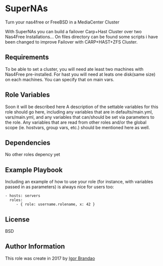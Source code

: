 SuperNAs
=========

Turn your nas4free or FreeBSD in a MediaCenter Cluster

 With SuperNAs you can build a failover Carp+Hast Cluster over two Nas4Free Installations...
 On files directory can be found some scripts i have been changed to improve Failover with CARP+HAST+ZFS Cluster.

Requirements
------------

To be able to set a cluster, you will need ate least two machines with Nas4Free pre-installed.
For hast you will need at leats one disk(same size) on each machines. You can specify that on main vars.

Role Variables
--------------

Soon it will be described here
A description of the settable variables for this role should go here, including any variables that are in defaults/main.yml, vars/main.yml, and any variables that can/should be set via parameters to the role. Any variables that are read from other roles and/or the global scope (ie. hostvars, group vars, etc.) should be mentioned here as well.

Dependencies
------------

No other roles depency yet

Example Playbook
----------------

Including an example of how to use your role (for instance, with variables passed in as parameters) is always nice for users too:

    - hosts: servers
      roles:
         - { role: username.rolename, x: 42 }

License
-------

BSD

Author Information
------------------

This role was create in 2017 by [Igor Brandao](https://isca.space)

